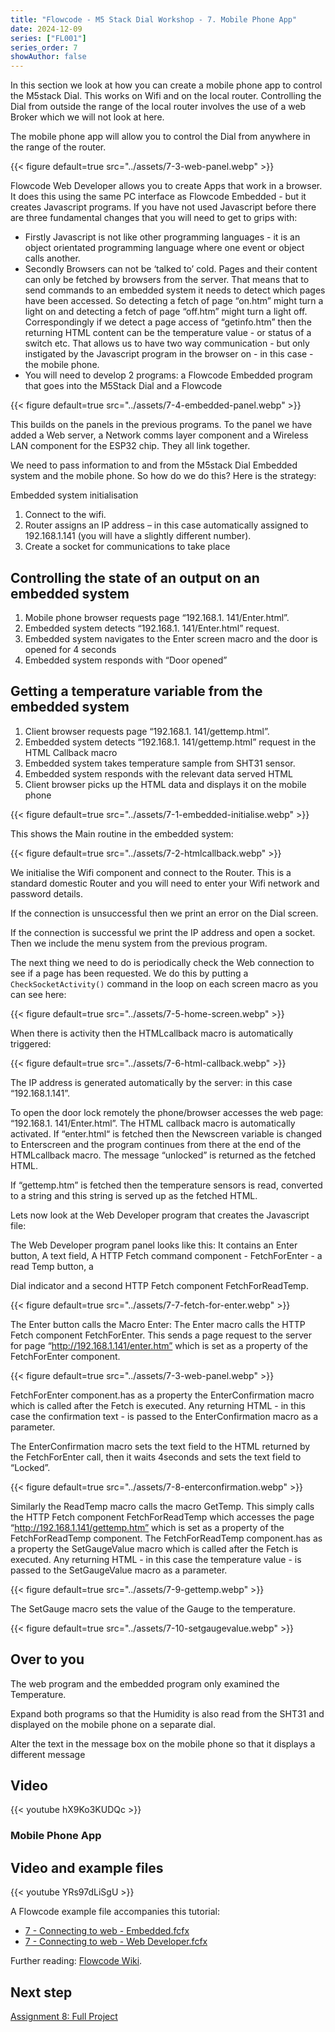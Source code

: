 ```yaml
---
title: "Flowcode - M5 Stack Dial Workshop - 7. Mobile Phone App"
date: 2024-12-09
series: ["FL001"]
series_order: 7
showAuthor: false
---
```


In this section we look at how you can create a mobile phone
app to control the M5stack Dial. This works on Wifi and on the
local router. Controlling the Dial from outside the range of the
local router involves the use of a web Broker which we will not
look at here.

The mobile phone app will allow you to control the Dial from
anywhere in the range of the router.

{{< figure
    default=true
    src="../assets/7-3-web-panel.webp"
    >}}

Flowcode Web Developer allows you to create Apps that work
in a browser. It does this using the same PC interface as
Flowcode Embedded - but it creates Javascript programs.
If you have not used Javascript before there are three
fundamental changes that you will need to get to grips with:

- Firstly Javascript is not like other programming languages - it
is an object orientated programming language where one
event or object calls another.
- Secondly Browsers can not be ‘talked to’ cold. Pages and their
content can only be fetched by browsers from the server.
That means that to send commands to an embedded system
it needs to detect which pages have been accessed. So
detecting a fetch of page “on.htm” might turn a light on and
detecting a fetch of page “off.htm” might turn a light off.
Correspondingly if we detect a page access of “getinfo.htm”
then the returning HTML content can be the temperature
value - or status of a switch etc. That allows us to have two
way communication - but only instigated by the Javascript
program in the browser on - in this case - the mobile phone.
- You will need to develop 2 programs: a Flowcode Embedded
program that goes into the M5Stack Dial and a Flowcode

{{< figure
    default=true
    src="../assets/7-4-embedded-panel.webp"
    >}}

This builds on the panels in the previous programs. To the panel we have added a Web server, a Network comms layer component and a Wireless LAN component for the ESP32 chip. They all link together.

We need to pass information to and from the M5stack Dial Embedded system and the mobile phone. So how do we do this? Here is the strategy:

Embedded system initialisation
1. Connect to the wifi.
2. Router assigns an IP address – in this case automatically assigned to 192.168.1.141 (you will have a slightly different number).
3. Create a socket for communications to take place

## Controlling the state of an output on an embedded system

1. Mobile phone browser requests page “192.168.1. 141/Enter.html”.
2. Embedded system detects “192.168.1. 141/Enter.html” request.
3. Embedded system navigates to the Enter screen macro and the door is opened for 4 seconds
4. Embedded system responds with “Door opened”

## Getting a temperature variable from the embedded system

1. Client browser requests page “192.168.1. 141/gettemp.html”.
2. Embedded system detects “192.168.1. 141/gettemp.html” request in the HTML Callback macro
3. Embedded system takes temperature sample from SHT31 sensor.
4. Embedded system responds with the relevant data served HTML
5. Client browser picks up the HTML data and displays it on the mobile phone

{{< figure
    default=true
    src="../assets/7-1-embedded-initialise.webp"
    >}}

This shows the Main routine in the embedded system:

{{< figure
    default=true
    src="../assets/7-2-htmlcallback.webp"
    >}}

We initialise the Wifi component and connect to the Router. This is a standard domestic Router and you will need to enter your Wifi network and password details.

If the connection is unsuccessful then we print an error on the Dial screen.

If the connection is successful we print the IP address and open a socket. Then we include the menu system from the previous program.

The next thing we need to do is periodically check the Web connection to see if a page has been requested. We do this by putting a `CheckSocketActivity()` command in the loop on each screen macro as you can see here:

{{< figure
    default=true
    src="../assets/7-5-home-screen.webp"
    >}}

When there is activity then the HTMLcallback macro is automatically triggered:

{{< figure
    default=true
    src="../assets/7-6-html-callback.webp"
    >}}

The IP address is generated automatically by the server: in this case “192.168.1.141”.

To open the door lock remotely the phone/browser accesses the web page: “192.168.1. 141/Enter.html”. The HTML callback macro is automatically activated. If “enter.html“ is fetched then the Newscreen variable is changed to Enterscreen and the program continues from there at the end of the HTMLcallback macro. The message “unlocked” is returned as the fetched HTML.

If “gettemp.htm” is fetched then the temperature sensors is read, converted to a string and this string is served up as the fetched HTML.

Lets now look at the Web Developer program that creates the Javascript file:

The Web Developer program panel looks like this:
It contains an Enter button, A text field, A HTTP Fetch command component - FetchForEnter - a read Temp button, a

Dial indicator and a second HTTP Fetch component FetchForReadTemp.

{{< figure
    default=true
    src="../assets/7-7-fetch-for-enter.webp"
    >}}

The Enter button calls the Macro Enter:
The Enter macro calls the HTTP
Fetch component FetchForEnter.
This sends a page request to the
server for page “http://192.168.1.141/enter.htm” which is
set as a property of the FetchForEnter component.

{{< figure
    default=true
    src="../assets/7-3-web-panel.webp"
    >}}

FetchForEnter component.has as a property the EnterConfirmation macro which is called after the Fetch is executed. Any returning HTML - in this case the confirmation text - is passed to the EnterConfirmation macro as a parameter.

The EnterConfirmation macro sets the text field to the HTML returned by the FetchForEnter call, then it waits 4seconds and sets the text field to “Locked”.

{{< figure
    default=true
    src="../assets/7-8-enterconfirmation.webp"
    >}}

Similarly the ReadTemp macro calls the macro GetTemp. This
simply calls the HTTP Fetch component FetchForReadTemp
which accesses the page “http://192.168.1.141/gettemp.htm”
which is set as a property of the FetchForReadTemp component.
The FetchForReadTemp component.has as a property the
SetGaugeValue macro which is called after the Fetch is executed.
Any returning HTML - in this case the temperature value - is passed to the SetGaugeValue macro as a parameter.


{{< figure
    default=true
    src="../assets/7-9-gettemp.webp"
    >}}

The SetGauge macro sets the value of the Gauge to the temperature.

{{< figure
    default=true
    src="../assets/7-10-setgaugevalue.webp"
    >}}


## Over to you

The web program and the embedded program only examined the Temperature.

Expand both programs so that the Humidity is also read from the SHT31 and displayed on the mobile phone on a separate dial.

Alter the text in the message box on the mobile phone so that it displays a different message

## Video

{{< youtube hX9Ko3KUDQc >}}

### Mobile Phone App

## Video and example files

{{< youtube YRs97dLiSgU >}}

A Flowcode example file accompanies this tutorial:
- [7 - Connecting to web - Embedded.fcfx](https://www.flowcode.co.uk/wiki/images/3/36/7_-_Connecting_to_web_FE.fcfx)
- [7 - Connecting to web - Web Developer.fcfx](https://www.flowcode.co.uk/wiki/images/9/93/7_-_Connecting_to_web_FWD.fcsx)


Further reading: [Flowcode Wiki](https://www.flowcode.co.uk/wiki/index.php?title=Examples_and_Tutorials
).

## Next step

[Assignment 8: Full Project](../08-full-project)
